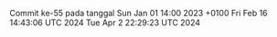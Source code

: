 Commit ke-55 pada tanggal Sun Jan 01 14:00 2023 +0100
Fri Feb 16 14:43:06 UTC 2024
Tue Apr  2 22:29:23 UTC 2024
